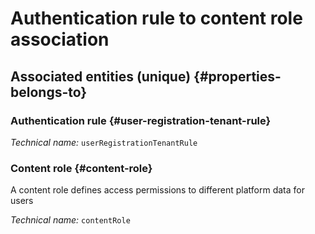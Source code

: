 # Authentication rule to content role association
<!--- THIS FILE IS GENERATED PLEASE DO NOT EDIT IT DIRECTLY --->



<OH code="userRegistrationTenantRuleToContentRole"/>







## Associated entities (unique) {#properties-belongs-to}

### Authentication rule {#user-registration-tenant-rule}



*Technical name:* ```userRegistrationTenantRule```
<PH code="userRegistrationTenantRuleToContentRole:userRegistrationTenantRule"/>

### Content role {#content-role}

A content role defines access permissions to different platform data for users

*Technical name:* ```contentRole```
<PH code="userRegistrationTenantRuleToContentRole:contentRole"/>





